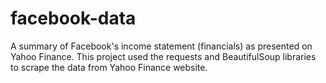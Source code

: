 # facebook-data
A summary of Facebook's income statement (financials) as presented on Yahoo Finance. This project used the requests and BeautifulSoup libraries to scrape the data from Yahoo Finance website.
